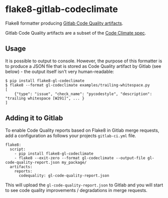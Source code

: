 # flake8-gitlab-codeclimate

Flake8 formatter producing [Gitlab Code Quality artifacts][1].

Gitlab Code Quality artifacts are a subset of the [Code Climate spec][2].

## Usage

It is possible to output to console. However, the purpose of this
formatter is to produce a JSON file that is stored as Code Quality artifact
by Gitlab (see below) - the output itself isn't very human-readable:
```
$ pip install flake8-gl-codeclimate
$ flake8 --format gl-codeclimate examples/trailing-whitespace.py
[
    {"type": "issue", "check_name": "pycodestyle", "description": "trailing whitespace [W291]", ... }
]
```

## Adding it to Gitlab

To enable Code Quality reports based on Flake8 in Gitlab merge requests,
add a configuration as follows your projects `gitlab-ci.yml` file.

```
flake8:
  script:
    - pip install flake8-gl-codeclimate
    - flake8 --exit-zero --format gl-codeclimate --output-file gl-code-quality-report.json my_package/
  artifacts:
    reports:
      codequality: gl-code-quality-report.json
```
This will upload the `gl-code-quality-report.json` to Gitlab and you will
start to see code quality improvements / degradations in merge requests.

[1]: https://docs.gitlab.com/ee/user/project/merge_requests/code_quality.html
[2]: https://github.com/codeclimate/spec/blob/master/SPEC.md#data-types
